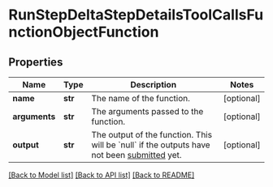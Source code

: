 # RunStepDeltaStepDetailsToolCallsFunctionObjectFunction

## Properties
Name | Type | Description | Notes
------------ | ------------- | ------------- | -------------
**name** | **str** | The name of the function. | [optional] 
**arguments** | **str** | The arguments passed to the function. | [optional] 
**output** | **str** | The output of the function. This will be &#x60;null&#x60; if the outputs have not been [submitted](/docs/api-reference/runs/submitToolOutputs) yet. | [optional] 

[[Back to Model list]](../README.md#documentation-for-models) [[Back to API list]](../README.md#documentation-for-api-endpoints) [[Back to README]](../README.md)

